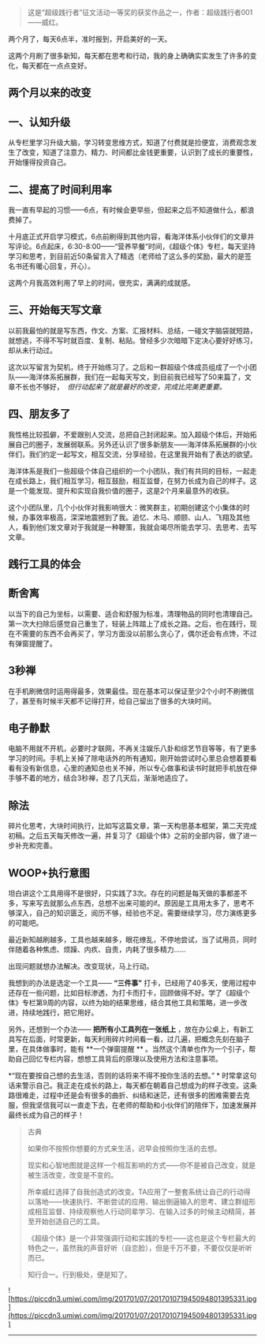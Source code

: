 > 这是“超级践行者”征文活动一等奖的获奖作品之一，作者：超级践行者001——威红。

两个月了，每天6点半，准时报到，开启美好的一天。

这两个月刷了很多新知，每天都在思考和行动，我的身上确确实实发生了许多的变化，每天都在一点点变好。

## 两个月以来的改变

## 一、认知升级

从专栏里学习升级大脑，学习转变思维方式，知道了付费就是捡便宜，消费观念发生了改变，知道了注意力、精力、时间都比金钱更重要，认识到了成长的重要性，开始懂得投资自己。

## 二、提高了时间利用率

我一直有早起的习惯——6点，有时候会更早些，但起来之后不知道做什么，都浪费掉了。

十月底正式开启学习模式，6点前刷得到其他内容，看海洋体系小伙伴们的文章并写评论。6点起床，6:30-8:00——“营养早餐”时间，《超级个体》专栏，每天坚持学习和思考，到目前近50条留言入了精选（老师给了这么多的奖励，最大的是签名书还有暖心回复，开心）。

这两个月我高效利用了早上的时间，很充实，满满的成就感。

## 三、开始每天写文章

以前我最怕的就是写东西，作文、方案、汇报材料、总结，一碰文字脑袋就短路，就想逃，不得不写时就百度、复制、粘贴。曾经多少次暗暗下定决心要好好练习，却从未行动过。

这次以写留言为契机，终于开始练习了。之后和一群超级个体成员组成了一个小团队——海洋体系拓展群，我们在一起每天写文，到目前我已经写了50来篇了，文章不长也不够好，  *但行动起来了就是最好的改变，完成比完美更重要。*

##  四、朋友多了

我性格比较孤僻，不爱跟别人交流，总把自己封闭起来。加入超级个体后，开始拓展自己的圈子，发展弱联系。另外还认识了很多新朋友——海洋体系拓展群的小伙伴们，我们约定一起写文，相互交流，分享经验，在这里我开始有了表达的欲望。

海洋体系是我们一些超级个体自己组织的一个小团队，我们有共同的目标，一起走在成长路上，我们相互学习，相互鼓励，相互监督，在努力长成为自己的样子。这是一个能发现、提升和实现自我价值的圈子，这是2个月来最意外的收获。

这个小团队里，几个小伙伴对我影响很大：微笑群主，初期创建这个小集体的时候，办事效率极高，深深地震撼到了我。追忆、木马、顺颐、山人、飞翔及其他人，看到他们发文章对于我就是一种鞭策，我就会竭尽所能去学习、去思考、去写文章。

## 践行工具的体会

## 断舍离

以当下的自己为坐标，以需要、适合和舒服为标准，清理物品的同时也清理自己。第一次大扫除后感觉自己重生了，轻装上阵踏上了成长之路。之后，也在践行，现在不需要的东西不会再买了，学习方面没以前那么贪心了，偶尔还会有点馋，不过有弹窗提醒了。

## 3秒禅

在手机刷微信时运用得最多，效果最佳。现在基本可以保证至少2个小时不刷微信了，甚至有时候半天都不记得打开，给自己留出了很多的大块时间。

## 电子静默

电脑不用就不开机，必要时才联网，不再关注娱乐八卦和综艺节目等等，有了更多学习的时间。手机上关掉了除电话外的所有通知，刚开始尝试时心里总会想着要看看有没有新信息，心里的通知总也关不掉，所以专心做事和读书时就把手机放在伸手够不着的地方，结合3秒禅，忍了几天后，渐渐地适应了。

## 除法

碎片化思考，大块时间执行，比如写这篇文章，第一天构思基本框架，第二天完成初稿。之后五天每天修改一遍，并复习了《超级个体》之前的全部内容，做了进一步补充和完善。

## WOOP+执行意图

坦白讲这个工具用得不是很好，只实践了3次。存在的问题是每天做的事都差不多，写来写去就那么点东西，总想不出来可能的if。原因是工具用太多了，思考不够深入，自己的知识匮乏，阅历不够，经验也不足。需要继续学习，尽力演练更多的可能吧。

最近新知越刷越多，工具也越来越多，眼花缭乱，不停地尝试，当了试用员，同时伴随着各种焦虑、烦躁、内疚、自责，内耗了很多精力……

出现问题就想办法解决。改变现状，马上行动。

我想到的办法是选定一个工具—— **“三件事”** 打卡，已经用了40多天，使用过程中还存在一些问题，比如目标渗透，为打卡而打卡，回顾做得不好。学了《超级个体》专栏第9周的内容，以终为始的结果思维，结合其他工具和策略，进一步改进，持续地践行，把它用好。

另外，还想到一个办法—— **把所有小工具列在一张纸上** ，放在办公桌上，有新工具写在后面，时常更新，每天利用碎片时间看一看，过几遍，把概念先刻在脑子里，在具体做事时，能有 **一个弹窗提醒 ** 。当然这个清单也作为一个引子，帮助自己回忆专栏内容，想想工具背后的原理以及使用方法和注意事项。

 *“现在要按自己想的去生活，否则的话将来不得不按你生活的去想。” * 时常拿这句话来警示自己。我正走在成长的路上，每天都在朝着自己想成为的样子改变。这条路很难走，过程中还是会有很多的曲折、纠结和迷茫，还有很多的困难需要去克服，但我坚信我可以一直走下去，在老师的帮助和小伙伴们的陪伴下，加速发展并最终长成为自己的样子！

> 古典
> 
> 如果你不按照你想要的方式来生活，迟早会按照你生活的去想。
> 
> 现实和心智地图就是这样一个相互影响的方式——你不是被自己改变，就是被生活改变，改变是不变的。
> 
> 所幸威红选择了自我创造式的改变。TA应用了一整套系统让自己的行动得以落地——快速执行、不断尝试的应用、输出倒逼输入的思考、建立群组形成相互监督、持续观察他人行动同辈学习、在输入过多的时候主动精简，甚至开始创造自己的工具。
> 
> 《超级个体》是一个非常强调行动和实践的专栏——这也是这个专栏最大的特色之一，虽然我的声音好听（自恋脸），但是千万不要，不要仅仅是听听而已。
> 
> 知行合一。行到极处，便是知了。

![https://piccdn3.umiwi.com/img/201701/07/201701071945094801395331.jpg](https://piccdn3.umiwi.com/img/201701/07/201701071945094801395331.jpg)

---
